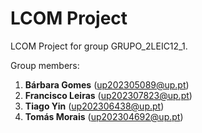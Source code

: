 # LCOM Project

LCOM Project for group GRUPO_2LEIC12_1.

Group members:

1. **Bárbara Gomes** (up202305089@up.pt)
2. **Francisco Leiras** (up202307823@up.pt)
3. **Tiago Yin** (up202306438@up.pt)
4. **Tomás Morais** (up202304692@up.pt)
